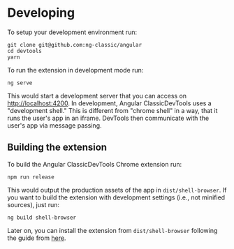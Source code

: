 # Developing

To setup your development environment run:

```
git clone git@github.com:ng-classic/angular
cd devtools
yarn
```

To run the extension in development mode run:

```
ng serve
```

This would start a development server that you can access on <http://localhost:4200>. In development, Angular ClassicDevTools uses a "development shell." This is different from "chrome shell" in a way, that it runs the user's app in an iframe. DevTools then communicate with the user's app via message passing.

## Building the extension

To build the Angular ClassicDevTools Chrome extension run:

```
npm run release
```

This would output the production assets of the app in `dist/shell-browser`. If you want to build the extension with development settings (i.e., not minified sources), just run:

```
ng build shell-browser
```

Later on, you can install the extension from `dist/shell-browser` following the guide from [here](https://developer.chrome.com/apps/external_extensions).
